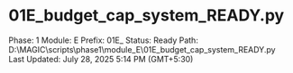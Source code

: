 # 01E_budget_cap_system_READY.py

Phase: 1
Module: E
Prefix: 01E_
Status: Ready
Path: D:\MAGIC\scripts\phase1\module_E\01E_budget_cap_system_READY.py
Last Updated: July 28, 2025 5:14 PM (GMT+5:30)
